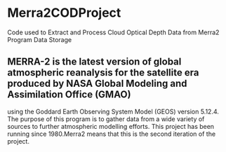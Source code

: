 # Merra2CODProject
Code used to Extract and Process Cloud Optical Depth Data from Merra2 Program Data Storage
## MERRA-2 is the latest version of global atmospheric reanalysis for the satellite era produced by NASA Global Modeling and Assimilation Office (GMAO)
using the Goddard Earth Observing System Model (GEOS) version 5.12.4. The purpose of this program is to gather data from a wide variety of sources to
further atmospheric modelling efforts. This project has been running since 1980.Merra2 means that this is the second iteration of the project.
